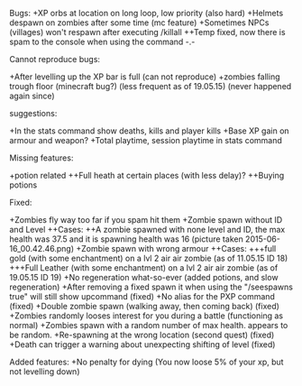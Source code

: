 Bugs:
+XP orbs at location on long loop, low priority (also hard)
+Helmets despawn on zombies after some time (mc feature)
+Sometimes NPCs (villages) won't respawn after executing /killall
++Temp fixed, now there is spam to the console when using the command -.-


Cannot reproduce bugs:

+After levelling up the XP bar is full (can not reproduce) 
+zombies falling trough floor (minecraft bug?) (less frequent as of 19.05.15) (never happened again since)


suggestions:

+In the stats command show deaths, kills and player kills
+Base XP gain on armour and weapon?
+Total playtime, session playtime in stats command


Missing features:

+potion related
++Full heath at certain places (with less delay)?
++Buying potions


Fixed: 

+Zombies fly way too far if you spam hit them
+Zombie spawn without ID and Level
++Cases:
++A zombie spawned with none level and ID, the max health was 37.5 and it is spawning health was 16 (picture taken 2015-06-16_00.42.46.png) 
+Zombie spawn with wrong armour
++Cases:
+++full gold (with some enchantment) on a lvl 2 air air zombie (as of 11.05.15 ID 18)
+++Full Leather (with some enchantment) on a lvl 2 air air zombie (as of 19.05.15 ID 19)
+No regeneration what-so-ever (added potions, and slow regeneration)
+After removing a fixed spawn it  when using the "/seespawns true" will still show upcommand (fixed)
+No alias for the PXP command (fixed)
+Double zombie spawn (walking away, then coming back) (fixed)
+Zombies randomly looses interest for you during a battle (functioning as normal)
+Zombies spawn with a random number of max health. appears to be random.
+Re-spawning at the wrong location (second quest) (fixed)
+Death can trigger a warning about unexpecting shifting of level (fixed)

Added features:
+No penalty for dying (You now loose 5% of your xp, but not levelling down)